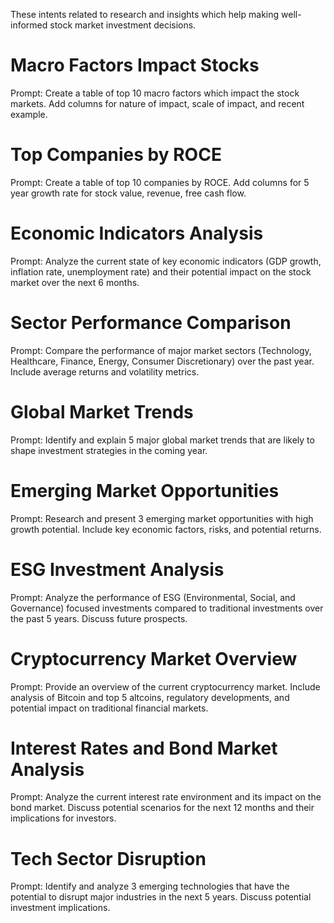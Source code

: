 These intents related to research and insights which help making well-informed stock market investment decisions.

# Macro Factors Impact Stocks

Prompt: Create a table of top 10 macro factors which impact the stock markets. Add columns for nature of impact, scale of impact, and recent example.

# Top Companies by ROCE

Prompt: Create a table of top 10 companies by ROCE. Add columns for 5 year growth rate for stock value, revenue, free cash flow.


# Economic Indicators Analysis

Prompt: Analyze the current state of key economic indicators (GDP growth, inflation rate, unemployment rate) and their potential impact on the stock market over the next 6 months.


# Sector Performance Comparison

Prompt: Compare the performance of major market sectors (Technology, Healthcare, Finance, Energy, Consumer Discretionary) over the past year. Include average returns and volatility metrics.


# Global Market Trends

Prompt: Identify and explain 5 major global market trends that are likely to shape investment strategies in the coming year.


# Emerging Market Opportunities

Prompt: Research and present 3 emerging market opportunities with high growth potential. Include key economic factors, risks, and potential returns.


# ESG Investment Analysis

Prompt: Analyze the performance of ESG (Environmental, Social, and Governance) focused investments compared to traditional investments over the past 5 years. Discuss future prospects.


# Cryptocurrency Market Overview

Prompt: Provide an overview of the current cryptocurrency market. Include analysis of Bitcoin and top 5 altcoins, regulatory developments, and potential impact on traditional financial markets.


# Interest Rates and Bond Market Analysis

Prompt: Analyze the current interest rate environment and its impact on the bond market. Discuss potential scenarios for the next 12 months and their implications for investors.


# Tech Sector Disruption

Prompt: Identify and analyze 3 emerging technologies that have the potential to disrupt major industries in the next 5 years. Discuss potential investment implications.

